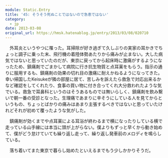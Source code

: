 ```yaml
---
module: Static.Entry
title: '45: そうそう死ぬことではないので急患ではない'
category:
  - jp
date: 2013-03-08
original_url: https://hmsk.hatenablog.jp/entry/2013/03/08/020710
---
```


　外耳炎というやつに罹った。耳掃除が好き過ぎて久しぶりの実家の耳かきでちょっと調子に乗った末、飛行機の着陸体勢あたりから痛みが止まない。大した病気ではないと思っていたのだが、東京に戻ってから起床時に激痛がするようになったため、鎮痛剤でごまかして病院に行き抗生物質と点耳薬をもらう。指示の通りに服用するも、鎮痛剤の効果の切れ目の激痛に耐えかねるようになってきた。幸い帰国したKeisukeが隣の部屋に居て、苦しみを訴えたら救急で対応出来るかなど確認をしてくれたり、食事の買い物に付き合ってくれ大分救われたような気でいる。救急で耳鼻科というのはそうあるものでは無いらしく、鎮痛剤を飲み繋いで朝一番の受診となった。生理痛であまりに辛そうにしている人を見てからというもの、ちょっとばかりの痛みはあまり主張するべきではないと思っていたけれどそれが初めて覆ったような気がした。

　鎮痛剤が効くまでや点耳薬による耳浴が終わるまで横になったりしている横で走っている山手線には本当に頭が上がらない。僕よりもずっと早くから動き始めて、僕がどう怠けていても繰り返し走って、繰り返し発車前のメロディを鳴らしている。

　落ち着いてまた東京で暮らし始めたといえるまでもう少しかかりそうだ。
